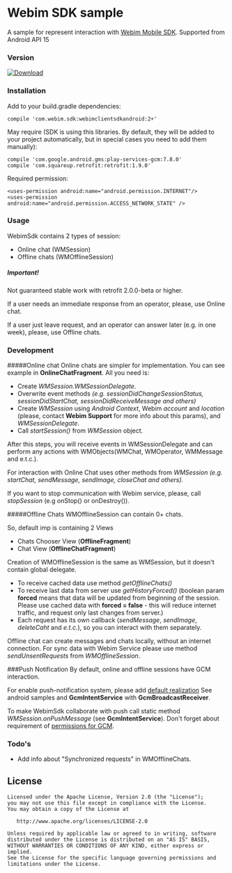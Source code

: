 # Webim SDK sample

A sample for represent interaction with [Webim Mobile SDK]. Supported from Android API 15

### Version
[ ![Download](https://api.bintray.com/packages/webim/maven/WebimSdkAndroid/images/download.svg) ](https://bintray.com/webim/maven/WebimSdkAndroid/_latestVersion)

### Installation
Add to your build.gradle dependencies:
```
compile 'com.webim.sdk:webimclientsdkandroid:2+'
```
May require (SDK is using this libraries. By default, they will be added to your project automatically, but in special cases you need to add them manually):
```
compile 'com.google.android.gms:play-services-gcm:7.8.0'
compile 'com.squareup.retrofit:retrofit:1.9.0'
```
Required permission:
```
<uses-permission android:name="android.permission.INTERNET"/>
<uses-permission android:name="android.permission.ACCESS_NETWORK_STATE" />
```
### Usage
WebimSdk contains 2 types of session:
 - Online chat (WMSession)
 - Offline chats (WMOfflineSession)

##### Important!
Not guaranteed stable work with retrofit 2.0.0-beta or higher.

If a user needs an immediate response from an operator, please, use Online chat.

If a user just leave request, and an operator can answer later (e.g. in one week), please, use Offline chats.

### Development
#####Online chat
Online chats are simpler for implementation. You can see example in **OnlineChatFragment**.
All you need is:
 - Create _WMSession.WMSessionDelegate_.
 - Overwrite event methods _(e.g. sessionDidChangeSessionStatus, sessionDidStartChat, sessionDidReceiveMessage and others)_
 - Create _WMSession_ using _Android Context_, Webim _account_ and _location_ (please, contact **Webim Support** for more info about this params), and _WMSessionDelegate_. 
 - Call _startSession()_ from _WMSession_ object.

After this steps, you will receive events in WMSessionDelegate and can perform any actions with WMObjects(WMChat, WMOperator, WMMessage and e.t.c.).

For interaction with Online Chat uses other methods from _WMSession_ _(e.g. startChat, sendMessage, sendImage, closeChat and others)._

If you want to stop communication with Webim service, please, call _stopSession_ (e.g onStop() or onDestroy()).

#####Offline Chats
WMOfflineSession can contain 0+ chats.

So, default imp is containing 2 Views
- Chats Chooser View (**OfflineFragment**) 
- Chat View (**OfflineChatFragment**)

Creation of WMOfflineSession is the same as WMSession, but it doesn't contain global delegate.
 - To receive cached data use method _getOfflineChats()_
 - To receive last data from server use _getHistoryForced()_ (boolean param **forced** means that data will be updated from beginning of the session. Please use cached data with **forced = false** - this will reduce internet traffic, and request only last changes from server.)
 - Each request has its own callback (_sendMessage_, _sendImage_, _deleteCaht_ and _e.t.c._), so you can interact with them separately.
 
Offline chat can create messages and chats locally, without an internet connection. For sync data with Webim Service please use method _sendUnsentRequests_ from _WMOfflineSession_.

###Push Notification
By default, online and offline sessions have GCM interaction.

For enable push-notification system, please add [default realization]
See android samples and **GcmIntentService** with **GcmBroadcastReceiver**.

To make WebimSdk collaborate with push call static method _WMSession.onPushMessage_ (see **GcmIntentService**).
Don't forget about requirement of [permissions for GCM].

### Todo's
 - Add info about "Synchronized requests" in WMOfflineChats.

License
-------
    
    Licensed under the Apache License, Version 2.0 (the "License");
    you may not use this file except in compliance with the License.
    You may obtain a copy of the License at

       http://www.apache.org/licenses/LICENSE-2.0

    Unless required by applicable law or agreed to in writing, software
    distributed under the License is distributed on an "AS IS" BASIS,
    WITHOUT WARRANTIES OR CONDITIONS OF ANY KIND, either express or implied.
    See the License for the specific language governing permissions and
    limitations under the License.

[Webim Mobile SDK]:https://webim.ru/help/mobile-sdk/android-sdk-howto/
[default realization]:https://developers.google.com/cloud-messaging/android/client
[permissions for GCM]:https://developers.google.com/cloud-messaging/android/client#manifest
